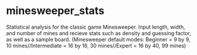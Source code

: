 # minesweeper_stats
Statistical analysis for the classic game Minesweeper. Input length, width, and number of mines and recieve stats such as density and guessing factor, as well as a sample board. (Minesweeper default modes: Beginner = 9 by 9, 10 mines//Intermediate = 16 by 16, 30 mines//Expert = 16 by 40, 99 mines)

